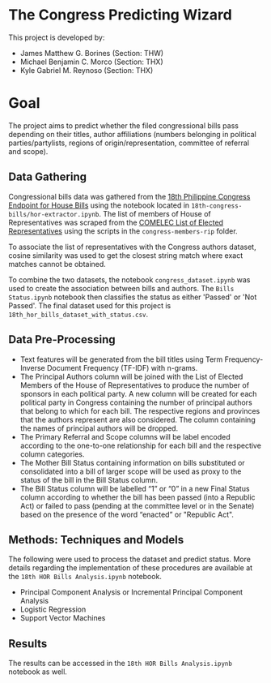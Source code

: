 # The Congress Predicting Wizard
This project is developed by: 
- James Matthew G. Borines (Section: THW)
- Michael Benjamin C. Morco (Section: THX)
- Kyle Gabriel M. Reynoso (Section: THX)

# Goal
The project aims to predict whether the filed congressional bills pass depending on their titles, author affiliations (numbers belonging in political parties/partylists, regions of origin/representation, committee of referral and scope).

## Data Gathering
Congressional bills data was gathered from the [18th Philippine Congress Endpoint for House Bills](https://www.congress.gov.ph/legisdocs/?v=bills) using the notebook located in `18th-congress-bills/hor-extractor.ipynb`.
The list of members of House of Representatives was scraped from the [COMELEC List of Elected Representatives](https://comelec.gov.ph/php-tpls-attachments/2019NLE/ElectionResults/2019NLE_LIst_of_Elected_House_of_Rep_Candidates.pdf) using the scripts in the `congress-members-rip` folder.

To associate the list of representatives with the Congress authors dataset, cosine similarity was used to get the closest string match where exact matches cannot be obtained.

To combine the two datasets, the notebook `congress_dataset.ipynb` was used to create the association between bills and authors. The `Bills Status.ipynb` notebook then classifies the status as either 'Passed' or 'Not Passed'. The final dataset used for this project is `18th_hor_bills_dataset_with_status.csv`.

## Data Pre-Processing
- Text features will be generated from the bill titles using Term Frequency-Inverse Document Frequency (TF-IDF) with n-grams.
- The Principal Authors column will be joined with the List of Elected Members of the House of Representatives to produce the number of sponsors in each political party. A new column will be created for each political party in Congress containing the number of principal authors that belong to which for each bill. The respective regions and provinces that the authors represent are also considered. The column containing the names of principal authors will be dropped.
- The Primary Referral and Scope columns will be label encoded according to the one-to-one relationship for each bill and the respective column categories.
- The Mother Bill Status containing information on bills substituted or consolidated into a bill of larger scope will be used as proxy to the status of the bill in the Bill Status column.
- The Bill Status column will be labelled “1” or “0” in a new Final Status column according to whether the bill has been passed (into a Republic Act) or failed to pass (pending at the committee level or in the Senate) based on the presence of the word “enacted” or "Republic Act".

## Methods: Techniques and Models
The following were used to process the dataset and predict status. More details regarding the implementation of these procedures are available at the `18th HOR Bills Analysis.ipynb` notebook.
- Principal Component Analysis or Incremental Principal Component Analysis
- Logistic Regression
- Support Vector Machines

## Results
The results can be accessed in the `18th HOR Bills Analysis.ipynb` notebook as well.
